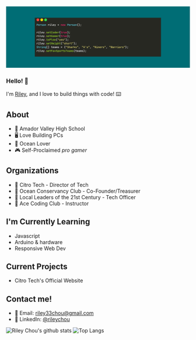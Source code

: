 ![Banner](/lol.png)
### Hello! 👋

I'm [Riley](https://rileychou.github.io/rileywebsite/), and I love to build things with code! ⌨️

## About
* 🏫 Amador Valley High School
* 🖥 Love Building PCs
* 🦈 Ocean Lover
* 🎮 Self-Proclaimed *pro gamer*

## Organizations
* 🍋 Citro Tech - Director of Tech
* 🌊 Ocean Conservancy Club - Co-Founder/Treasurer
* 🌱 Local Leaders of the 21st Century - Tech Officer
* 🦖 Ace Coding Club - Instructor

## I'm Currently Learning
* Javascript
* Arduino & hardware
* Responsive Web Dev

## Current Projects
* Citro Tech's Official Website

## Contact me!
* 📧 Email: [riley33chou@gmail.com](mailto:riley33chou@gmail.com)
* 🤵 LinkedIn: [@rileychou](https://www.linkedin.com/in/rileychou/)

![Riley Chou's github stats](https://github-readme-stats.vercel.app/api?username=rileychou&count_private=true&show_icons=true&theme=radical)
![Top Langs](https://github-readme-stats.vercel.app/api/top-langs/?username=rileychou&layout=compact)
